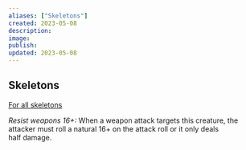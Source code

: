 ```yaml
---
aliases: ["Skeletons"]
created: 2023-05-08
description: 
image: 
publish: 
updated: 2023-05-08
---
```


## Skeletons

<u>For all skeletons</u>

*Resist weapons 16+:* When a weapon attack targets this creature, the  
attacker must roll a natural 16+ on the attack roll or it only deals  
half damage.
